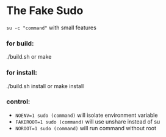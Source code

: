 # The Fake Sudo
`su -c "command"` with small features

### for build:
./build.sh or make

### for install:
./build.sh install or make install

### control:
* `NOENV=1 sudo (command)` will isolate environment variable
* `FAKEROOT=1 sudo (command)` will use unshare instead of su
* `NOROOT=1 sudo (command)` will run command without root
